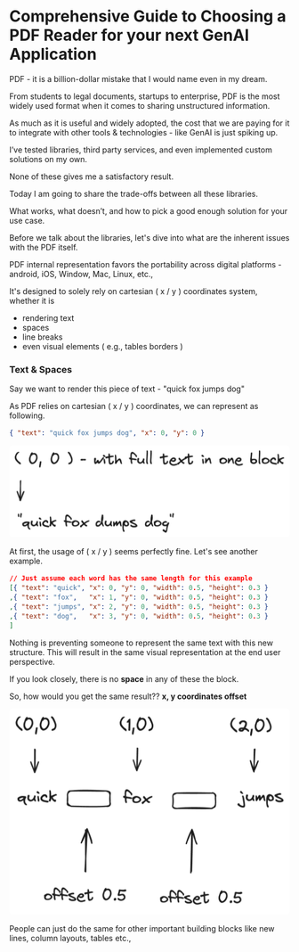 # Comprehensive Guide to Choosing a PDF Reader for your next GenAI Application


PDF - it is a billion-dollar mistake that I would name even in my dream.

From students to legal documents, startups to enterprise, PDF is the most widely used format when it comes to sharing unstructured information.

As much as it is useful and widely adopted, the cost that we are paying for it to integrate with other tools & technologies - like GenAI is just spiking up.

I’ve tested libraries, third party services, and even implemented custom solutions on my own.

None of these gives me a satisfactory result.



Today I am going to share the trade-offs between all these libraries. 

What works, what doesn’t, and how to pick a good enough solution for your use case.



Before we talk about the libraries, let's dive into what are the inherent issues with the PDF itself.

PDF internal representation favors the portability across digital platforms - android, iOS, Window, Mac, Linux, etc.,

It's designed to solely rely on cartesian ( x / y ) coordinates system, whether it is

- rendering text
- spaces
- line breaks
- even visual elements ( e.g., tables borders )


### Text & Spaces

Say we want to render this piece of text - "quick fox jumps dog"

As PDF relies on cartesian ( x / y ) coordinates, we can represent as following.
```json
{ "text": "quick fox jumps dog", "x": 0, "y": 0 }
```

<img src="../assets/PDF/good-representation.png" style="border-radius: 5px;" />

At first, the usage of ( x / y ) seems perfectly fine.  Let's see another example.
```json
// Just assume each word has the same length for this example
[{ "text": "quick", "x": 0, "y": 0, "width": 0.5, "height": 0.3 }
,{ "text": "fox",   "x": 1, "y": 0, "width": 0.5, "height": 0.3 }
,{ "text": "jumps", "x": 2, "y": 0, "width": 0.5, "height": 0.3 }
,{ "text": "dog",   "x": 3, "y": 0, "width": 0.5, "height": 0.3 }
]
```

Nothing is preventing someone to represent the same text with this new structure.
This will result in the same visual representation at the end user perspective.

If you look closely, there is no **space** in any of these the block.

So, how would you  get the same result??
**x, y coordinates offset**

<img src="../assets/PDF/bad-presentation.png" style="border-radius: 5px;" />

People can just do the same for other important building blocks like new lines, column layouts, tables etc.,